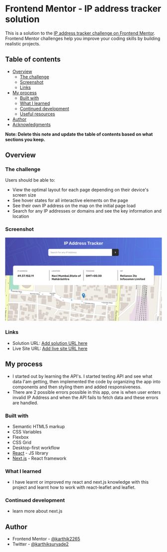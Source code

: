 # Frontend Mentor - IP address tracker solution

This is a solution to the [IP address tracker challenge on Frontend Mentor](https://www.frontendmentor.io/challenges/ip-address-tracker-I8-0yYAH0). Frontend Mentor challenges help you improve your coding skills by building realistic projects.

## Table of contents

- [Overview](#overview)
  - [The challenge](#the-challenge)
  - [Screenshot](#screenshot)
  - [Links](#links)
- [My process](#my-process)
  - [Built with](#built-with)
  - [What I learned](#what-i-learned)
  - [Continued development](#continued-development)
  - [Useful resources](#useful-resources)
- [Author](#author)
- [Acknowledgments](#acknowledgments)

**Note: Delete this note and update the table of contents based on what sections you keep.**

## Overview

### The challenge

Users should be able to:

- View the optimal layout for each page depending on their device's screen size
- See hover states for all interactive elements on the page
- See their own IP address on the map on the initial page load
- Search for any IP addresses or domains and see the key information and location

### Screenshot

![](./IP-Adress-Tracker.png)

### Links

- Solution URL: [Add solution URL here](https://https://github.com/karthik2265/ip-address-tracker-fm-challenge)
- Live Site URL: [Add live site URL here](https://https://ip-address-tracker-fm-challenge.vercel.app/)

## My process

- I started out by learning the API's. I started testing API and see what data I'am getting, then implemented the code by organizing the app into components and then styling them and added responsiveness.
- There are 2 possible errors possible in this app, one is when user enters invalid IP Address and when the API fails to fetch data and these errors are handled.

### Built with

- Semantic HTML5 markup
- CSS Variables
- Flexbox
- CSS Grid
- Desktop-first workflow
- [React](https://reactjs.org/) - JS library
- [Next.js](https://nextjs.org/) - React framework

### What I learned

- I have learnt or improved my react and next.js knowledge with this project and learnt how to work with react-leaflet and leaflet.

### Continued development

- learn more about next.js

## Author

- Frontend Mentor - [@karthik2265](https://www.frontendmentor.io/profile/karthik2265)
- Twitter - [@karthiksuryade2](https://www.twitter.com/karthiksuryade2)
